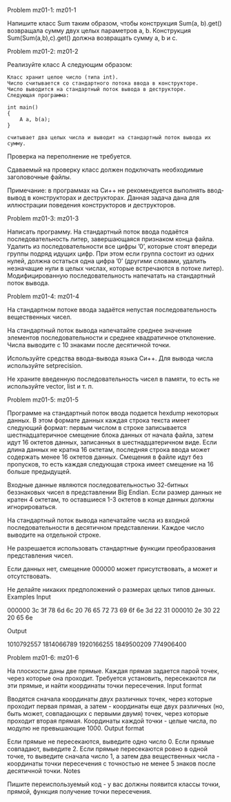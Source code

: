 Problem mz01-1: mz01-1

Напишите класс Sum таким образом, чтобы конструкция Sum(a, b).get() возвращала сумму двух целых параметров a, b. Конструкция Sum(Sum(a,b),c).get() должна возвращать сумму a, b и c. 

Problem mz01-2: mz01-2

Реализуйте класс A следующим образом:

    Класс хранит целое число (типа int).
    Число считывается со стандартного потока ввода в конструкторе.
    Число выводится на стандартный поток вывода в деструкторе.
    Следующая программа:

    int main()
    {
        A a, b(a);
    }

    считывает два целых числа и выводит на стандартный поток вывода их сумму.

Проверка на переполнение не требуется.

Сдаваемый на проверку класс должен подключать необходимые заголовочные файлы.

Примечание: в программах на Си++ не рекомендуется выполнять ввод-вывод в конструкторах и деструкторах. Данная задача дана для иллюстрации поведения конструкторов и деструкторов.

Problem mz01-3: mz01-3

Написать программу. На стандартный поток ввода подаётся последовательность литер, завершающаяся признаком конца файла. Удалить из последовательности все цифры ’0’, которые стоят впереди группы подряд идущих цифр. При этом если группа состоит из одних нулей, должна остаться одна цифра ’0’ (другими словами, удалить незначащие нули в целых числах, которые встречаются в потоке литер). Модифицированную последовательность напечатать на стандартный поток вывода.

Problem mz01-4: mz01-4

На стандартном потоке ввода задаётся непустая последовательность вещественных чисел.

На стандартный поток вывода напечатайте среднее значение элементов последовательности и среднее квадратичное отклонение. Числа выводите с 10 знаками после десятичной точки.

Используйте средства ввода-вывода языка Си++. Для вывода числа используйте setprecision.

Не храните введенную последовательность чисел в памяти, то есть не используйте vector, list и т. п.

Problem mz01-5: mz01-5

Программе на стандартный поток ввода подается hexdump некоторых данных. В этом формате данных каждая строка текста имеет следующий формат: первым числом в строке записывается шестнадцатеричное смещение блока данных от начала файла, затем идут 16 октетов данных, записанных в шестнадцатеричном виде. Если длина данных не кратна 16 октетам, последняя строка ввода может содержать менее 16 октетов данных. Смещения в файле идут без пропусков, то есть каждая следующая строка имеет смещение на 16 больше предыдущей.

Входные данные являются последовательностью 32-битных беззнаковых чисел в представлении Big Endian. Если размер данных не кратен 4 октетам, то оставшиеся 1-3 октетов в конце данных должны игнорироваться.

На стандартный поток вывода напечатайте числа из входной последовательности в десятичном представлении. Каждое число выводите на отдельной строке.

Не разрешается использовать стандартные функции преобразования представления чисел.

Если данных нет, смещение 000000 может присутствовать, а может и отсутствовать.

Не делайте никаких предположений о размерах целых типов данных.
Examples
Input

000000 3c 3f 78 6d 6c 20 76 65 72 73 69 6f 6e 3d 22 31
000010 2e 30 22 20 65 6e

Output

1010792557
1814066789
1920166255
1849500209
774906400

Problem mz01-6: mz01-6

На плоскости даны две прямые. Каждая прямая задается парой точек, через которые она проходит. Требуется установить, пересекаются ли эти прямые, и найти координаты точки пересечения.
Input format

Вводятся сначала координаты двух различных точек, через которые проходит первая прямая, а затем - координаты еще двух различных (но, быть может, совпадающих с первыми двумя) точек, через которые проходит вторая прямая. Координаты каждой точки - целые числа, по модулю не превышающие 1000.
Output format

Если прямые не пересекаются, выведите одно число 0. Если прямые совпадают, выведите 2. Если прямые пересекаются ровно в одной точке, то выведите сначала число 1, а затем два вещественных числа - координаты точки пересечения с точностью не менее 5 знаков после десятичной точки.
Notes

Пишите переиспользуемый код - у вас должны появится классы точки, прямой, функция получение точки пересечения.